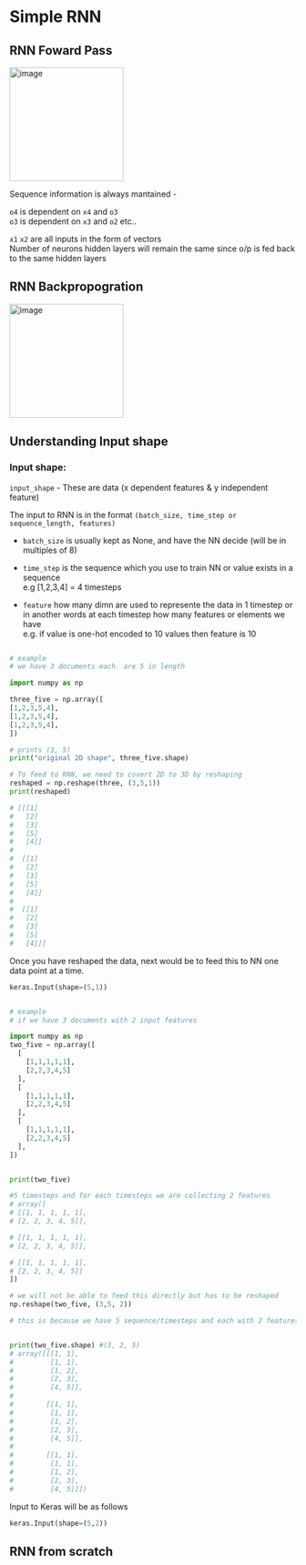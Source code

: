 # Simple RNN

## RNN Foward Pass


<img width="200" alt="image" src="https://github.com/rvbug/NLP/assets/10928536/0d975713-3c65-4718-9e7b-2c3ce011eeba">

Sequence information is always mantained -

`o4` is dependent on `x4` and `o3`  
`o3` is dependent on `x3` and `o2` etc..

`x1` `x2` are all inputs in the form of vectors   
Number of neurons hidden layers will remain the same since o/p is fed back to the same hidden layers

## RNN Backpropogration
<img width="200" alt="image" src="https://github.com/rvbug/NLP/assets/10928536/358b5c81-cde2-45ba-987e-1215536e2f28">



## Understanding Input shape


### Input shape:

`input_shape` - These are data (x dependent features & y independent feature)

The input to RNN is in the format 
`(batch_size, time_step or sequence_length, features)`

* `batch_size` is usually kept as None, and have the NN decide (will be in multiples of 8)

* `time_step` is the sequence which you use to train NN or value exists in a sequence  
    e.g [1,2,3,4] = 4 timesteps  

* `feature` how many dimn are used to represente the data in 1 timestep or in another words at each timestep how many features or elements we have  
    e.g. if value is one-hot encoded to 10 values then feature is 10
    
    

```python

# example 
# we have 3 documents each  are 5 in length

import numpy as np

three_five = np.array([
[1,2,3,5,4],
[1,2,3,5,4],
[1,2,3,5,4],
])

# prints (3, 5)
print("original 2D shape", three_five.shape)

# To feed to RNN, we need to covert 2D to 3D by reshaping
reshaped = np.reshape(three, (3,5,1))
print(reshaped)

# [[[1]
#   [2]
#   [3]
#   [5]
#   [4]]
#
#  [[1]
#   [2]
#   [3]
#   [5]
#   [4]]
#
#  [[1]
#   [2]
#   [3]
#   [5]
#   [4]]]

```

Once you have reshaped the data, next would be to feed this to NN one data point at a time.

```python
keras.Input(shape=(5,1))
```


```python

# example 
# if we have 3 documents with 2 input features

import numpy as np
two_five = np.array([
  [
    [1,1,1,1,1],
    [2,2,3,4,5]
  ],
  [
    [1,1,1,1,1],
    [2,2,3,4,5]
  ],
  [
    [1,1,1,1,1],
    [2,2,3,4,5]
  ],  
])


print(two_five)

#5 timesteps and for each timesteps we are collecting 2 features
# array([
# [[1, 1, 1, 1, 1],
# [2, 2, 3, 4, 5]],

# [[1, 1, 1, 1, 1],
# [2, 2, 3, 4, 5]],

# [[1, 1, 1, 1, 1],
# [2, 2, 3, 4, 5]]
])

# we will not be able to feed this directly but has to be reshaped
np.reshape(two_five, (3,5, 2))

# this is because we have 5 sequence/timesteps and each with 2 features


print(two_five.shape) #(3, 2, 5)
# array([[[1, 1],
#         [1, 1],
#         [1, 2],
#         [2, 3],
#         [4, 5]],
#
#        [[1, 1],
#         [1, 1],
#         [1, 2],
#         [2, 3],
#         [4, 5]],
#
#        [[1, 1],
#         [1, 1],
#         [1, 2],
#         [2, 3],
#         [4, 5]]])

```

Input to Keras will be as follows

```python
keras.Input(shape=(5,2))
```


## RNN from scratch



